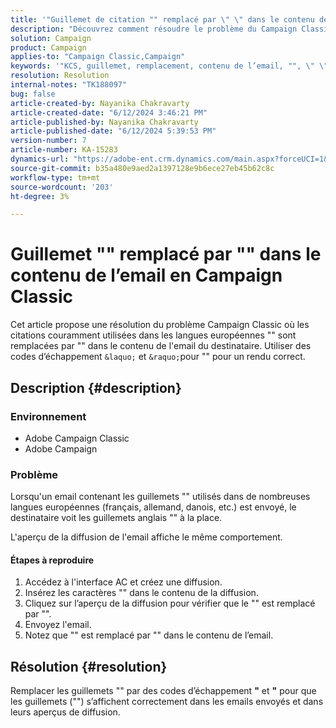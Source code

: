 ```yaml
---
title: '"Guillemet de citation "" remplacé par \" \" dans le contenu de l’email en Campaign Classic"'
description: "Découvrez comment résoudre le problème du Campaign Classic en raison duquel les citations utilisées dans un email ne s’affichent pas correctement lors de sa réception."
solution: Campaign
product: Campaign
applies-to: "Campaign Classic,Campaign"
keywords: '"KCS, guillemet, remplacement, contenu de l’email, "", \" \", Adobe Campaign, Adobe Campaign Classic"'
resolution: Resolution
internal-notes: "TK188097"
bug: false
article-created-by: Nayanika Chakravarty
article-created-date: "6/12/2024 3:46:21 PM"
article-published-by: Nayanika Chakravarty
article-published-date: "6/12/2024 5:39:53 PM"
version-number: 7
article-number: KA-15283
dynamics-url: "https://adobe-ent.crm.dynamics.com/main.aspx?forceUCI=1&pagetype=entityrecord&etn=knowledgearticle&id=a3f6bee5-d228-ef11-840b-0022480a40c2"
source-git-commit: b35a480e9aed2a1397128e9b6ece27eb45b62c8c
workflow-type: tm+mt
source-wordcount: '203'
ht-degree: 3%

---
```


# Guillemet &quot;&quot; remplacé par &quot;&quot; dans le contenu de l’email en Campaign Classic


Cet article propose une résolution du problème Campaign Classic où les citations couramment utilisées dans les langues européennes &quot;&quot; sont remplacées par &quot;&quot; dans le contenu de l&#39;email du destinataire. Utiliser des codes d’échappement `&laquo;` et `&raquo;`pour &quot;&quot; pour un rendu correct.

## Description {#description}


### <b>Environnement</b>

- Adobe Campaign Classic
- Adobe Campaign


### <b>Problème</b>

Lorsqu&#39;un email contenant les guillemets &quot;&quot; utilisés dans de nombreuses langues européennes (français, allemand, danois, etc.) est envoyé, le destinataire voit les guillemets anglais &quot;&quot; à la place.

L&#39;aperçu de la diffusion de l&#39;email affiche le même comportement.

#### Étapes à reproduire

1. Accédez à l&#39;interface AC et créez une diffusion.
2. Insérez les caractères &quot;&quot; dans le contenu de la diffusion.
3. Cliquez sur l’aperçu de la diffusion pour vérifier que le &quot;&quot; est remplacé par &quot;&quot;.
4. Envoyez l&#39;email.
5. Notez que &quot;&quot; est remplacé par &quot;&quot; dans le contenu de l’email.



## Résolution {#resolution}


Remplacer les guillemets &quot;&quot; par des codes d’échappement <b>&quot;</b> et <b>&quot;</b> pour que les guillemets (&quot;&quot;) s’affichent correctement dans les emails envoyés et dans leurs aperçus de diffusion.
